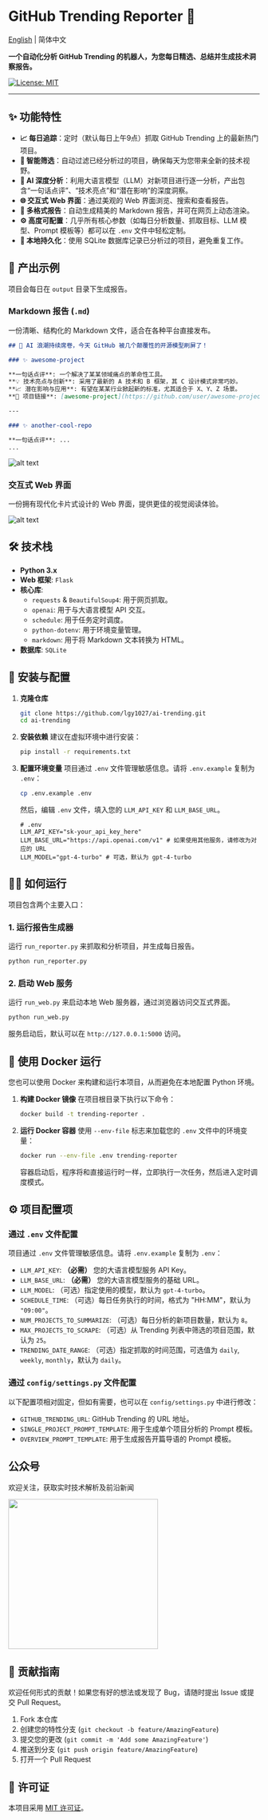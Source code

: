 # GitHub Trending Reporter 🚀

[English](./README-EN.md) | 简体中文

**一个自动化分析 GitHub Trending 的机器人，为您每日精选、总结并生成技术洞察报告。**

[![License: MIT](https://img.shields.io/badge/License-MIT-yellow.svg)](https://opensource.org/licenses/MIT)

---

## ✨ 功能特性

- **📈 每日追踪**：定时（默认每日上午9点）抓取 GitHub Trending 上的最新热门项目。
- **🤖 智能筛选**：自动过滤已经分析过的项目，确保每天为您带来全新的技术视野。
- **🧠 AI 深度分析**：利用大语言模型（LLM）对新项目进行逐一分析，产出包含“一句话点评”、“技术亮点”和“潜在影响”的深度洞察。
- **🌐 交互式 Web 界面**：通过美观的 Web 界面浏览、搜索和查看报告。
- **📰 多格式报告**：自动生成精美的 Markdown 报告，并可在网页上动态渲染。
- **⚙️ 高度可配置**：几乎所有核心参数（如每日分析数量、抓取目标、LLM 模型、Prompt 模板等）都可以在 `.env` 文件中轻松定制。
- **💾 本地持久化**：使用 SQLite 数据库记录已分析过的项目，避免重复工作。

## 📝 产出示例

项目会每日在 `output` 目录下生成报告。

### Markdown 报告 (`.md`)

一份清晰、结构化的 Markdown 文件，适合在各种平台直接发布。

```markdown
## 🚀 AI 浪潮持续席卷，今天 GitHub 被几个颠覆性的开源模型刷屏了！

### ✨ awesome-project

**一句话点评**: 一个解决了某某领域痛点的革命性工具。
**💡 技术亮点与创新**: 采用了最新的 A 技术和 B 框架，其 C 设计模式非常巧妙。
**📈 潜在影响与应用**: 有望在某某行业掀起新的标准，尤其适合于 X、Y、Z 场景。
**🔗 项目链接**: [awesome-project](https://github.com/user/awesome-project)

---

### ✨ another-cool-repo

**一句话点评**: ...
...
```
![alt text](images/image.png "Web UI Example") 


### 交互式 Web 界面

一份拥有现代化卡片式设计的 Web 界面，提供更佳的视觉阅读体验。

![alt text](images/web.png)

## 🛠️ 技术栈

- **Python 3.x**
- **Web 框架**: `Flask`
- **核心库**:
  - `requests` & `BeautifulSoup4`: 用于网页抓取。
  - `openai`: 用于与大语言模型 API 交互。
  - `schedule`: 用于任务定时调度。
  - `python-dotenv`: 用于环境变量管理。
  - `markdown`: 用于将 Markdown 文本转换为 HTML。
- **数据库**: `SQLite`

## 🚀 安装与配置

1.  **克隆仓库**
    ```bash
    git clone https://github.com/lgy1027/ai-trending.git
    cd ai-trending
    ```

2.  **安装依赖**
    建议在虚拟环境中进行安装：
    ```bash
    pip install -r requirements.txt
    ```

3.  **配置环境变量**
    项目通过 `.env` 文件管理敏感信息。请将 `.env.example` 复制为 `.env`：
    ```bash
    cp .env.example .env
    ```
    然后，编辑 `.env` 文件，填入您的 `LLM_API_KEY` 和 `LLM_BASE_URL`。
    ```env
    # .env
    LLM_API_KEY="sk-your_api_key_here"
    LLM_BASE_URL="https://api.openai.com/v1" # 如果使用其他服务，请修改为对应的 URL
    LLM_MODEL="gpt-4-turbo" # 可选，默认为 gpt-4-turbo
    ```

## 🏃‍♂️ 如何运行

项目包含两个主要入口：

### 1. 运行报告生成器

运行 `run_reporter.py` 来抓取和分析项目，并生成每日报告。

```bash
python run_reporter.py
```

### 2. 启动 Web 服务

运行 `run_web.py` 来启动本地 Web 服务器，通过浏览器访问交互式界面。

```bash
python run_web.py
```

服务启动后，默认可以在 `http://127.0.0.1:5000` 访问。

## 🐳 使用 Docker 运行

您也可以使用 Docker 来构建和运行本项目，从而避免在本地配置 Python 环境。

1.  **构建 Docker 镜像**
    在项目根目录下执行以下命令：
    ```bash
    docker build -t trending-reporter .
    ```

2.  **运行 Docker 容器**
    使用 `--env-file` 标志来加载您的 `.env` 文件中的环境变量：
    ```bash
    docker run --env-file .env trending-reporter
    ```
    容器启动后，程序将和直接运行时一样，立即执行一次任务，然后进入定时调度模式。

## ⚙️ 项目配置项

### 通过 `.env` 文件配置
项目通过 `.env` 文件管理敏感信息。请将 `.env.example` 复制为 `.env`：

- `LLM_API_KEY`: **（必需）** 您的大语言模型服务 API Key。
- `LLM_BASE_URL`: **（必需）** 您的大语言模型服务的基础 URL。
- `LLM_MODEL`: （可选）指定使用的模型，默认为 `gpt-4-turbo`。
- `SCHEDULE_TIME`: （可选）每日任务执行的时间，格式为 "HH:MM"，默认为 `"09:00"`。
- `NUM_PROJECTS_TO_SUMMARIZE`: （可选）每日分析的新项目数量，默认为 `8`。
- `MAX_PROJECTS_TO_SCRAPE`: （可选）从 Trending 列表中筛选的项目范围，默认为 `25`。
- `TRENDING_DATE_RANGE`: （可选）指定抓取的时间范围，可选值为 `daily`, `weekly`, `monthly`，默认为 `daily`。

### 通过 `config/settings.py` 文件配置

以下配置项相对固定，但如有需要，也可以在 `config/settings.py` 中进行修改：

- `GITHUB_TRENDING_URL`: GitHub Trending 的 URL 地址。
- `SINGLE_PROJECT_PROMPT_TEMPLATE`: 用于生成单个项目分析的 Prompt 模板。
- `OVERVIEW_PROMPT_TEMPLATE`: 用于生成报告开篇导语的 Prompt 模板。

## 公众号

欢迎关注，获取实时技术解析及前沿新闻

<img src="images/wechat.png" width="300" height="300">

## 🤝 贡献指南

欢迎任何形式的贡献！如果您有好的想法或发现了 Bug，请随时提出 Issue 或提交 Pull Request。

1.  Fork 本仓库
2.  创建您的特性分支 (`git checkout -b feature/AmazingFeature`)
3.  提交您的更改 (`git commit -m 'Add some AmazingFeature'`)
4.  推送到分支 (`git push origin feature/AmazingFeature`)
5.  打开一个 Pull Request

## 📄 许可证

本项目采用 [MIT 许可证](LICENSE)。
